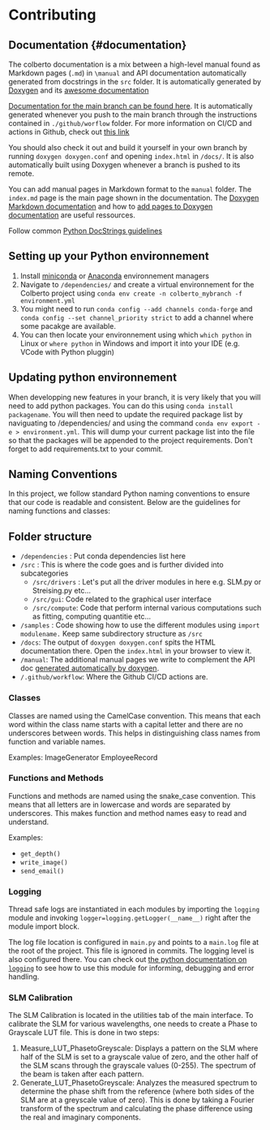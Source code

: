 # Contributing 

## Documentation {#documentation}

The colberto documentation is a mix between a high-level manual found as Markdown pages (`.md`) in `\manual` and API documentation automatically generated from docstrings in the `src` folder. It is automatically generated by [Doxygen](https://www.doxygen.nl/index.html) and its [awesome documentation](https://www.doxygen.nl/manual/index.html)

[Documentation for the main branch can be found here](https://silvascience.github.io/colberto/index.html). It is automatically generated whenever you push to the main branch through the instructions contained in `./github/worflow` folder. For more information on CI/CD and actions in Github, check out [this link](https://docs.github.com/en/actions/writing-workflows/quickstart)

You should also check it out and build it yourself in your own branch by running `doxygen doxygen.conf` and opening `index.html` in `/docs/`. It is also automatically built using Doxygen whenever a branch is pushed to its remote.

You can add manual pages in Markdown format to the `manual` folder. The `index.md` page is the main page shown in the documentation. The [Doxygen Markdown documentation](https://www.doxygen.nl/manual/markdown.html) and how to [add pages to Doxygen documentation](https://www.doxygen.nl/manual/markdown.html) are useful ressources.

Follow common [Python DocStrings guidelines](https://www.doxygen.nl/manual/docblocks.html#pythonblocks)

## Setting up your Python environnement
1. Install [miniconda](https://docs.anaconda.com/free/miniconda/miniconda-install/) or [Anaconda](https://docs.anaconda.com/free/anaconda/install/) environnement managers
2. Navigate to `/dependencies/` and create a virtual environnement for the Colberto project using `conda env create -n colberto_mybranch -f environment.yml`
3. You might need to run `conda config --add channels conda-forge` and `conda config --set channel_priority strict` to add a channel where some pacakge are available.
4. You can then locate your environnement using which `which python` in Linux or `where python` in Windows and import it into your IDE (e.g. VCode with Python pluggin)
## Updating python environnement

When developping new features in your branch, it is very likely that you will need to add python packages. You can do this using `conda install packagename`. You will then need to update the required package list by naviguating to /dependencies/ and using the command `conda env export -e > environment.yml`. This will dump your current package list into the file so that the packages will be appended to the project requirements. Don't forget to add requirements.txt to your commit.

## Naming Conventions
In this project, we follow standard Python naming conventions to ensure that our code is readable and consistent. Below are the guidelines for naming functions and classes:
## Folder structure

- `/dependencies` : Put conda dependencies list here
- `/src` : This is where the code goes and is further divided into subcategories
    - `/src/drivers` : Let's put all the driver modules in here e.g. SLM.py or Streising.py etc...
    - `/src/gui`: Code related to the graphical user interface
    - `/src/compute`: Code that perform internal various computations such as fitting, computing quantitie etc...
- `/samples` : Code showing how to use the different modules using `import modulename.` Keep same subdirectory structure as `/src`
- `/docs`: The output of `doxygen doxygen.conf` spits the HTML documentation there. Open the `index.html` in your browser to view it.
- `/manual`: The additional manual pages we write to complement the API doc [generated automatically by doxygen](#documentation).
- `/.github/workflow`: Where the Github CI/CD actions are.

### Classes
Classes are named using the CamelCase convention. This means that each word within the class name starts with a capital letter and there are no underscores between words. This helps in distinguishing class names from function and variable names.

Examples:
ImageGenerator
EmployeeRecord

### Functions and Methods
Functions and methods are named using the snake_case convention. This means that all letters are in lowercase and words are separated by underscores. This makes function and method names easy to read and understand.

Examples:
- `get_depth()`
- `write_image()`
- `send_email()`

### Logging

Thread safe logs are instantiated in each modules by importing the `logging` module and invoking `logger=logging.getLogger(__name__)` right after the module import block.

The log file location is configured in `main.py` and points to a `main.log` file at the root of the project. This file is ignored in commits. The logging level is also configured there. You can check out [the python documentation on `logging`](https://docs.python.org/3/library/logging.html) to see how to use this module for informing, debugging and error handling.

### SLM Calibration 

The SLM Calibration is located in the utilities tab of the main interface.
To calibrate the SLM for various wavelengths, one needs to create a Phase to Grayscale LUT file. 
This is done in two steps:
1. Measure_LUT_PhasetoGreyscale: Displays a pattern on the SLM where half of the SLM is set to a grayscale value of zero, and the other half of the SLM scans through the grayscale values (0-255). The spectrum of the beam is taken after each pattern. 
2. Generate_LUT_PhasetoGreyscale: Analyzes the measured spectrum to determine the phase shift from the reference (where both sides of the SLM are at a greyscale value of zero). This is done by taking a Fourier transform of the spectrum and calculating the phase difference using the real and imaginary components. 
